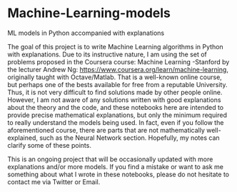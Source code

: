 # Machine-Learning-models
ML models in Python accompanied with explanations

The goal of this project is to write Machine Learning algorithms in Python with explanations.
Due to its instructive nature, I am using the set of problems proposed in the Coursera course: Machine Learning -Stanford by the lecturer Andrew Ng: https://www.coursera.org/learn/machine-learning, originally taught with Octave/Matlab. That is a well-known online course, but perhaps one of the bests available for free from a reputable University. Thus, it is not very difficult to find solutions made by other people online. However, I am not aware of any solutions written with good explanations about the theory and the code, and these notebooks here are intended to provide precise mathematical explanations, but only the minimum required to really understand the models being used. In fact, even if you follow the aforementioned course, there are parts that are not mathematically well-explained, such as the Neural Network section. Hopefully, my notes can clarify some of these points.

This is an ongoing project that will be occasionally updated with more explanations and/or more models.
If you find a mistake or want to ask me something about what I wrote in these notebooks, please do not hesitate to contact me
via Twitter or Email.  
